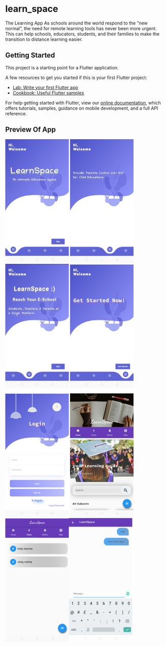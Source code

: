 # learn_space

The Learning App As schools around the world respond to the “new normal”, the need for remote learning tools has never been more urgent. This  can help schools, educators, students, and their families to make the transition to distance learning easier.  

## Getting Started

This project is a starting point for a Flutter application.

A few resources to get you started if this is your first Flutter project:

- [Lab: Write your first Flutter app](https://flutter.dev/docs/get-started/codelab)
- [Cookbook: Useful Flutter samples](https://flutter.dev/docs/cookbook)

For help getting started with Flutter, view our
[online documentation](https://flutter.dev/docs), which offers tutorials,
samples, guidance on mobile development, and a full API reference.

## Preview Of App
<img width="200" alt="portfolio_view" src="https://github.com/adsv1623/learn_space/blob/master/readmeIMG/WhatsApp%20Image%202020-10-18%20at%209.36.04%20PM%20(1).jpeg"> <img width="200" alt="portfolio_view" src="https://github.com/adsv1623/learn_space/blob/master/readmeIMG/WhatsApp%20Image%202020-10-18%20at%209.36.04%20PM%20(2).jpeg"> <img width="200" alt="portfolio_view" src="https://github.com/adsv1623/learn_space/blob/master/readmeIMG/WhatsApp%20Image%202020-10-18%20at%209.36.04%20PM%20(3).jpeg"> <img width="200" alt="portfolio_view" src="https://github.com/adsv1623/learn_space/blob/master/readmeIMG/WhatsApp%20Image%202020-10-18%20at%209.36.04%20PM.jpeg">

<img width="200" alt="portfolio_view" src="https://github.com/adsv1623/learn_space/blob/master/readmeIMG/photo6080227369945246570.jpg"> <img width="200" alt="portfolio_view" src="https://github.com/adsv1623/learn_space/blob/master/readmeIMG/WhatsApp%20Image%202020-10-18%20at%209.36.04%20PM%20(5).jpeg"> <img width="200" alt="portfolio_view" src="https://github.com/adsv1623/learn_space/blob/master/readmeIMG/WhatsApp%20Image%202020-10-18%20at%209.36.04%20PM%20(6).jpeg"><img width="200" alt="portfolio_view" src="https://github.com/adsv1623/learn_space/blob/master/readmeIMG/WhatsApp%20Image%202020-10-18%20at%209.36.04%20PM%20(7).jpeg">


